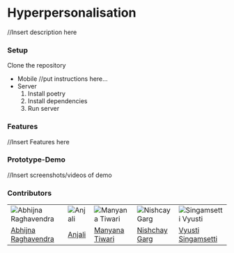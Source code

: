# Hyperpersonalisation

//Insert description here

### Setup

Clone the repository
- Mobile
   //put instructions here...
- Server
  1. Install poetry
  2. Install dependencies
  3. Run server 

### Features

//Insert Features here

### Prototype-Demo

//Insert screenshots/videos of demo

### Contributors
| | | | | |
|-------|-------|-------|-------|-------|
|![Abhijna Raghavendra](https://github.com/Abhijna-Raghavendra.png?size=200)|![Anjali](https://github.com/anjaliagg1012.png?size=200)|![Manyana Tiwari](https://github.com/manyana72.png?size=200)|![Nishcay Garg](https://github.com/gargnishchay13.png?size=200)|![Singamsetti Vyusti](https://github.com/SVyusti.png?size=200)
| [Abhijna Raghavendra](https://github.com/Abhijna-Raghavendra) | [Anjali](https://github.com/anjaliagg1012) | [Manyana Tiwari](https://github.com/manyana72) | [Nishchay Garg](https://github.com/gargnishchay13) | [Vyusti Singamsetti](https://github.com/SVyusti) |
